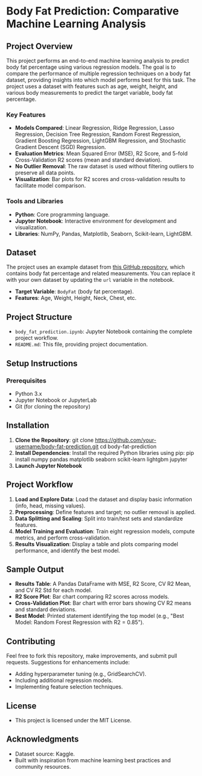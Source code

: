 # Body Fat Prediction: Comparative Machine Learning Analysis

## Project Overview

This project performs an end-to-end machine learning analysis to predict body fat percentage using various regression models. The goal is to compare the performance of multiple regression techniques on a body fat dataset, providing insights into which model performs best for this task. The project uses a dataset with features such as age, weight, height, and various body measurements to predict the target variable, body fat percentage.

### Key Features
- **Models Compared**: Linear Regression, Ridge Regression, Lasso Regression, Decision Tree Regression, Random Forest Regression, Gradient Boosting Regression, LightGBM Regression, and Stochastic Gradient Descent (SGD) Regression.
- **Evaluation Metrics**: Mean Squared Error (MSE), R2 Score, and 5-fold Cross-Validation R2 scores (mean and standard deviation).
- **No Outlier Removal**: The raw dataset is used without filtering outliers to preserve all data points.
- **Visualization**: Bar plots for R2 scores and cross-validation results to facilitate model comparison.

### Tools and Libraries
- **Python**: Core programming language.
- **Jupyter Notebook**: Interactive environment for development and visualization.
- **Libraries**: NumPy, Pandas, Matplotlib, Seaborn, Scikit-learn, LightGBM.

## Dataset

The project uses an example dataset from [this GitHub repository](https://raw.githubusercontent.com/selva86/datasets/master/BodyFat.csv), which contains body fat percentage and related measurements. You can replace it with your own dataset by updating the `url` variable in the notebook.

- **Target Variable**: `BodyFat` (body fat percentage).
- **Features**: Age, Weight, Height, Neck, Chest, etc.

## Project Structure

- `body_fat_prediction.ipynb`: Jupyter Notebook containing the complete project workflow.
- `README.md`: This file, providing project documentation.

## Setup Instructions

### Prerequisites
- Python 3.x
- Jupyter Notebook or JupyterLab
- Git (for cloning the repository)

## Installation
1. **Clone the Repository**:
   git clone https://github.com/your-username/body-fat-prediction.git
   cd body-fat-prediction
2. **Install Dependencies**: Install the required Python libraries using pip:
   pip install numpy pandas matplotlib seaborn scikit-learn lightgbm jupyter
3. **Launch Jupyter Notebook**

## Project Workflow
1. **Load and Explore Data**: Load the dataset and display basic information (info, head, missing values).
2. **Preprocessing**: Define features and target; no outlier removal is applied.
3. **Data Splitting and Scaling**: Split into train/test sets and standardize features.
4. **Model Training and Evaluation**: Train eight regression models, compute metrics, and perform cross-validation.
5. **Results Visualization**: Display a table and plots comparing model performance, and identify the best model.

## Sample Output
- **Results Table**: A Pandas DataFrame with MSE, R2 Score, CV R2 Mean, and CV R2 Std for each model.
- **R2 Score Plot**: Bar chart comparing R2 scores across models.
- **Cross-Validation Plot**: Bar chart with error bars showing CV R2 means and standard deviations.
- **Best Model**: Printed statement identifying the top model (e.g., "Best Model: Random Forest Regression with R2 = 0.85").

## Contributing
Feel free to fork this repository, make improvements, and submit pull requests. Suggestions for enhancements include:

- Adding hyperparameter tuning (e.g., GridSearchCV).
- Including additional regression models.
- Implementing feature selection techniques.

## License
- This project is licensed under the MIT License.

## Acknowledgments
- Dataset source: Kaggle.
- Built with inspiration from machine learning best practices and community resources.